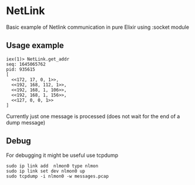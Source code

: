# NetLink

Basic example of Netlink communication in pure Elixir using :socket module

## Usage example

```
iex(1)> NetLink.get_addr
seq: 1645065762
pid: 935615
[
  <<172, 17, 0, 1>>,
  <<192, 168, 112, 1>>,
  <<192, 168, 1, 106>>,
  <<192, 168, 1, 156>>,
  <<127, 0, 0, 1>>
]
```

Currently just one message is processed (does not wait for the end of a dump message)

## Debug

For debugging it might be useful use tcpdump

```
sudo ip link add  nlmon0 type nlmon
sudo ip link set dev nlmon0 up
sudo tcpdump -i nlmon0 -w messages.pcap
```
